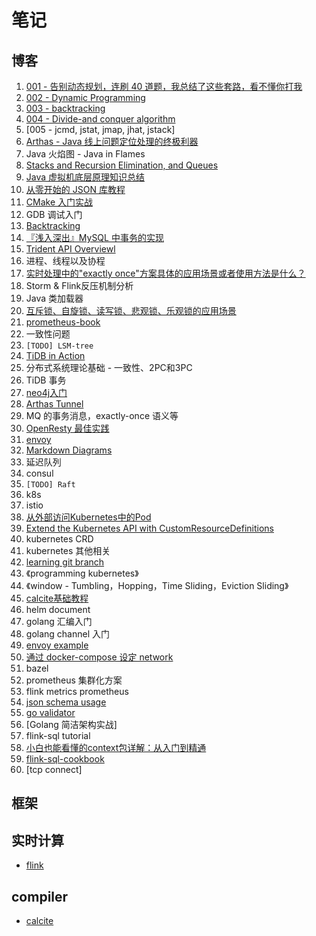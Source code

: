 # 笔记

## 博客

1. [001 - 告别动态规划，连刷 40 道题，我总结了这些套路，看不懂你打我](https://zhuanlan.zhihu.com/p/91582909)
2. [002 - Dynamic Programming](https://en.wikipedia.org/wiki/Dynamic_programming)
3. [003 - backtracking](https://en.wikipedia.org/wiki/Backtracking)
4. [004 - Divide-and conquer algorithm](https://en.wikipedia.org/wiki/Divide-and-conquer_algorithm)
5. [005 - jcmd, jstat, jmap, jhat, jstack]
6. [Arthas - Java 线上问题定位处理的终极利器](https://blog.csdn.net/hollis_chuang/article/details/102994103)
7. Java 火焰图 - Java in Flames
8. [Stacks and Recursion Elimination, and Queues](http://www.eecs.qmul.ac.uk/~mmh/DCS128/2006/resources/stacksrec.html)
9. [Java 虚拟机底层原理知识总结](https://github.com/doocs/jvm)
10. [从零开始的 JSON 库教程](https://zhuanlan.zhihu.com/json-tutorial)
11. [CMake 入门实战](https://www.hahack.com/codes/cmake/#)
12. GDB 调试入门
13. [Backtracking](https://www.geeksforgeeks.org/backtracking-introduction/)
14. [『浅入深出』MySQL 中事务的实现](https://draveness.me/mysql-transaction/)
15. [Trident API Overviewl](http://storm.apache.org/releases/current/Trident-API-Overview.html)
16. 进程、线程以及协程
17. [实时处理中的"exactly once"方案具体的应用场景或者使用方法是什么？](https://www.zhihu.com/question/63941629)
18. Storm & Flink反压机制分析
19. Java 类加载器
20. [互斥锁、自旋锁、读写锁、悲观锁、乐观锁的应用场景](https://zhuanlan.zhihu.com/p/246114725)
21. [prometheus-book](https://yunlzheng.gitbook.io/prometheus-book/)
22. 一致性问题
23. `[TODO] LSM-tree`
24. [TiDB in Action](https://book.tidb.io/)
25. 分布式系统理论基础 - 一致性、2PC和3PC
26. TiDB 事务
27. [neo4j入门](https://www.w3cschool.cn/neo4j/)
28. [Arthas Tunnel](https://arthas.aliyun.com/doc/tunnel.html#arthas-tunnel-server)
29. MQ 的事务消息，exactly-once 语义等
30. [OpenResty 最佳实践](https://moonbingbing.gitbooks.io/openresty-best-practices/content/)
31. [envoy](https://www.envoyproxy.io/docs/envoy/latest/about_docs)
32. [Markdown Diagrams](https://www.websequencediagrams.com/examples.html)
33. 延迟队列
34. consul
35. `[TODO] Raft`
36. k8s
37. istio
38. [从外部访问Kubernetes中的Pod](https://jimmysong.io/blog/accessing-kubernetes-pods-from-outside-of-the-cluster/)
39. [Extend the Kubernetes API with CustomResourceDefinitions](https://kubernetes.io/docs/tasks/extend-kubernetes/custom-resources/custom-resource-definitions/)
40. kubernetes CRD
41. kubernetes 其他相关
42. [learning git branch](https://learngitbranching.js.org/?locale=zh_CN)
43. 《programming kubernetes》
44. 《window - Tumbling，Hopping，Time Sliding，Eviction Sliding》
45. [calcite基础教程](https://lixiyan4633.gitee.io/2020/03/18/calcite%E6%95%99%E7%A8%8B01-calcite%E7%9A%84%E5%9F%BA%E6%9C%AC%E6%A6%82%E5%BF%B5/)
46. helm document
47. golang 汇编入门
48. golang channel 入门
49. [envoy example](https://github.com/envoyproxy/envoy/tree/main/examples)
50. [通过 docker-compose 设定 network](https://titangene.github.io/article/networking-in-docker-compose.html)
51. bazel
52. prometheus 集群化方案
53. flink metrics prometheus
54. [json schema usage](https://json-schema.org/)
55. [go validator](https://github.com/go-playground/validator)
56. [Golang 简洁架构实战]
57. flink-sql tutorial
58. [小白也能看懂的context包详解：从入门到精通](https://mp.weixin.qq.com/s/_5gBIwvtXKJME7AV2W2bqQ)
59. [flink-sql-cookbook](https://github.com/0x822a5b87/flink-sql-cookbook)
60. [tcp connect]

## 框架

## 实时计算

- [flink](https://flink.apache.org/)

## compiler

- [calcite](https://calcite.apache.org/)
